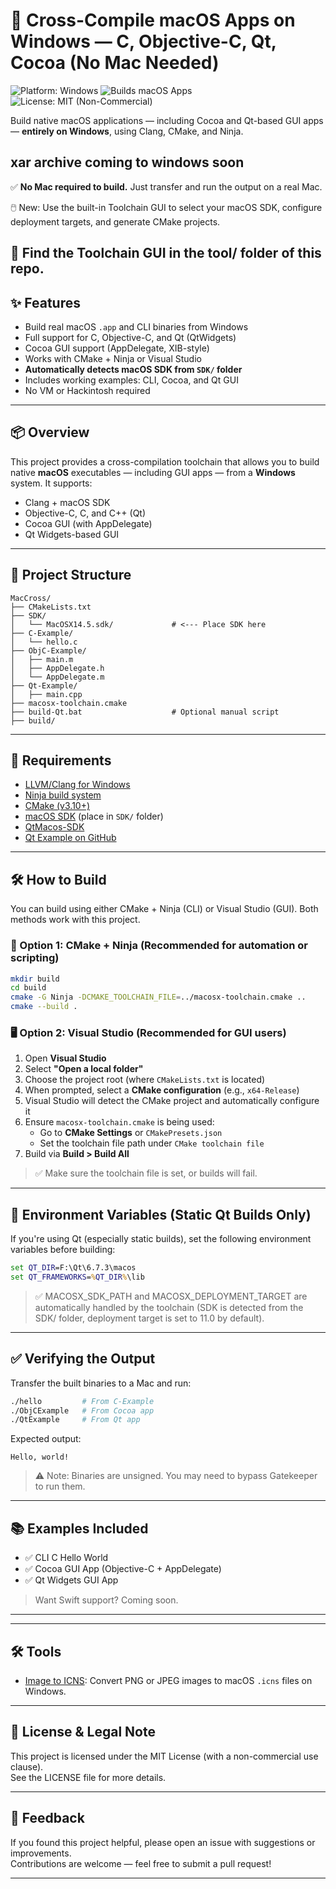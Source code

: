 # 🧰 Cross-Compile macOS Apps on Windows — C, Objective-C, Qt, Cocoa (No Mac Needed)

![Platform: Windows](https://img.shields.io/badge/platform-Windows-blue)
![Builds macOS Apps](https://img.shields.io/badge/builds-macOS-brightgreen)
![License: MIT (Non-Commercial)](https://img.shields.io/badge/license-MIT--NC-yellow)

Build native macOS applications — including Cocoa and Qt-based GUI apps — **entirely on Windows**, using Clang, CMake, and Ninja.

## xar archive coming to windows soon

✅ **No Mac required to build.** Just transfer and run the output on a real Mac.

🖱️ New: Use the built-in Toolchain GUI to select your macOS SDK, configure deployment targets, and generate CMake projects.

📂 Find the Toolchain GUI in the tool/ folder of this repo.
---

## ✨ Features

- Build real macOS `.app` and CLI binaries from Windows
- Full support for C, Objective-C, and Qt (QtWidgets)
- Cocoa GUI support (AppDelegate, XIB-style)
- Works with CMake + Ninja or Visual Studio
- **Automatically detects macOS SDK from `SDK/` folder**
- Includes working examples: CLI, Cocoa, and Qt GUI
- No VM or Hackintosh required

---

## 📦 Overview

This project provides a cross-compilation toolchain that allows you to build native **macOS** executables — including GUI apps — from a **Windows** system. It supports:

- Clang + macOS SDK
- Objective-C, C, and C++ (Qt)
- Cocoa GUI (with AppDelegate)
- Qt Widgets-based GUI

---

## 📁 Project Structure

```
MacCross/
├── CMakeLists.txt
├── SDK/
│   └── MacOSX14.5.sdk/             # <--- Place SDK here
├── C-Example/
│   └── hello.c
├── ObjC-Example/
│   ├── main.m
│   ├── AppDelegate.h
│   └── AppDelegate.m
├── Qt-Example/
│   ├── main.cpp
├── macosx-toolchain.cmake
├── build-Qt.bat                    # Optional manual script
├── build/
```

---

## 🔧 Requirements

- [LLVM/Clang for Windows](https://releases.llvm.org/)
- [Ninja build system](https://github.com/ninja-build/ninja/releases)
- [CMake (v3.10+)](https://cmake.org/download/)
- [macOS SDK](https://github.com/phracker/MacOSX-SDKs/releases/tag/11.3) (place in `SDK/` folder)
- [QtMacos-SDK](https://github.com/LongSoft/qt-6-static-universal-macos)
- [Qt Example on GitHub](https://github.com/pyinstxtractor/Pyextract/tree/PyInstaller-Archive-Viewer)

---

## 🛠️ How to Build

You can build using either CMake + Ninja (CLI) or Visual Studio (GUI). Both methods work with this project.

### 🔧 Option 1: CMake + Ninja (Recommended for automation or scripting)

```bash
mkdir build
cd build
cmake -G Ninja -DCMAKE_TOOLCHAIN_FILE=../macosx-toolchain.cmake ..
cmake --build .
```

### 🖥️ Option 2: Visual Studio (Recommended for GUI users)

1. Open **Visual Studio**
2. Select **"Open a local folder"**
3. Choose the project root (where `CMakeLists.txt` is located)
4. When prompted, select a **CMake configuration** (e.g., `x64-Release`)
5. Visual Studio will detect the CMake project and automatically configure it
6. Ensure `macosx-toolchain.cmake` is being used:
   - Go to **CMake Settings** or `CMakePresets.json`
   - Set the toolchain file path under `CMake toolchain file`
7. Build via **Build > Build All**

> ✅ Make sure the toolchain file is set, or builds will fail.

---

## 📌 Environment Variables (Static Qt Builds Only)

If you're using Qt (especially static builds), set the following environment variables before building:

```cmd
set QT_DIR=F:\Qt\6.7.3\macos
set QT_FRAMEWORKS=%QT_DIR%\lib
```

> ✅ MACOSX_SDK_PATH and MACOSX_DEPLOYMENT_TARGET are automatically handled by the toolchain (SDK is detected from the SDK/ folder, deployment target is set to 11.0 by default).

---

## ✅ Verifying the Output

Transfer the built binaries to a Mac and run:

```bash
./hello         # From C-Example
./ObjCExample   # From Cocoa app
./QtExample     # From Qt app
```

Expected output:

```
Hello, world!
```

> ⚠️ Note: Binaries are unsigned. You may need to bypass Gatekeeper to run them.

---

## 📚 Examples Included

- ✅ CLI C Hello World
- ✅ Cocoa GUI App (Objective-C + AppDelegate)
- ✅ Qt Widgets GUI App

> Want Swift support? Coming soon.

---

---

## 🛠️ Tools

- [Image to ICNS](https://github.com/modz2014/ImageToIcns): Convert PNG or JPEG images to macOS `.icns` files on Windows.

---



## 📜 License & Legal Note

This project is licensed under the MIT License (with a non-commercial use clause).  
See the LICENSE file for more details.

---

## 💬 Feedback

If you found this project helpful, please open an issue with suggestions or improvements.  
Contributions are welcome — feel free to submit a pull request!

---

